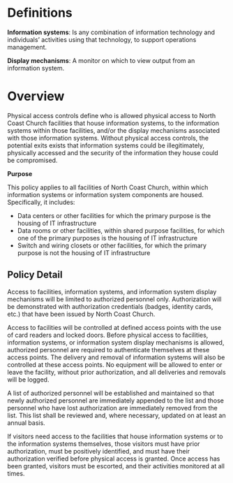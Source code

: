 # **Definitions**

**Information systems**: Is any combination of information technology and individuals’ activities using that technology, to support operations management.

**Display mechanisms**: A monitor on which to view output from an information system.

# **Overview**

Physical access controls define who is allowed physical access to North Coast Church facilities that house information systems, to the information systems within those facilities, and/or the display mechanisms associated with those information systems. Without physical access controls, the potential exits exists that information systems could be illegitimately, physically accessed and the security of the information they house could be compromised.

**Purpose**

This policy applies to all facilities of North Coast Church, within which information systems or information system components are housed. Specifically, it includes:

- Data centers or other facilities for which the primary purpose is the housing of IT infrastructure
- Data rooms or other facilities, within shared purpose facilities, for which one of the primary purposes is the housing of IT infrastructure
- Switch and wiring closets or other facilities, for which the primary purpose is not the housing of IT infrastructure

## **Policy Detail**

Access to facilities, information systems, and information system display mechanisms will be limited to authorized personnel only. Authorization will be demonstrated with authorization credentials (badges, identity cards, etc.) that have been issued by North Coast Church.

Access to facilities will be controlled at defined access points with the use of card readers and locked doors. Before physical access to facilities, information systems, or information system display mechanisms is allowed, authorized personnel are required to authenticate themselves at these access points. The delivery and removal of information systems will also be controlled at these access points. No equipment will be allowed to enter or leave the facility, without prior authorization, and all deliveries and removals will be logged.

A list of authorized personnel will be established and maintained so that newly authorized personnel are immediately appended to the list and those personnel who have lost authorization are immediately removed from the list. This list shall be reviewed and, where necessary, updated on at least an annual basis.

If visitors need access to the facilities that house information systems or to the information systems themselves, those visitors must have prior authorization, must be positively identified, and must have their authorization verified before physical access is granted. Once access has been granted, visitors must be escorted, and their activities monitored at all times.